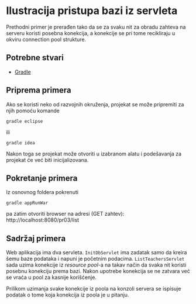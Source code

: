 # Ilustracija pristupa bazi iz servleta

Prethodni primer je prerađen tako da se za svaku nit za obradu zahteva na serveru
koristi posebna konekcija, a konekcije se pri tome recikliraju u okviru
connection pool strukture.

## Potrebne stvari

* [Gradle](https://gradle.org)

## Priprema primera

Ako se koristi neko od razvojnih okruženja, projekat se može pripremiti za njih pomoću komande

`gradle eclipse`

ili 

`gradle idea`

Nakon toga se projekat može otvoriti u izabranom alatu i podešavanja za projekat će već biti inicijalizovana.

## Pokretanje primera

Iz osnovnog foldera pokrenuti

`gradle appRunWar`

pa zatim otvoriti browser na adresi (GET zahtev): http://localhost:8080/pr03/list

## Sadržaj primera

Web aplikacija ima dva servleta. `InitDbServlet` ima zadatak samo da kreira
šemu baze podataka i napuni je početnim podacima. `ListTeachersServlet`
sada uzima konekcije iz *resource pool*-a na takav način da svaka nit koristi
posebnu konekciju prema bazi. Nakon upotrebe konekcija se ne zatvara već se
vraća u pool za kasnije korišćenje.

Prilikom uzimanja svake konekcije iz poola na konzoli servera se ispisuje
podatak o tome koja konekcija iz poola je u pitanju.